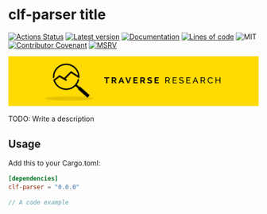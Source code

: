 # clf-parser title

[![Actions Status](https://github.com/Traverse-Research/clf-parser/actions/workflows/ci.yml/badge.svg)](https://github.com/Traverse-Research/clf-parser/actions)
[![Latest version](https://img.shields.io/crates/v/clf-parser.svg?logo=rust)](https://crates.io/crates/clf-parser)
[![Documentation](https://docs.rs/clf-parser/badge.svg)](https://docs.rs/clf-parser)
[![Lines of code](https://tokei.rs/b1/github/Traverse-Research/clf-parser)](https://github.com/Traverse-Research/clf-parser)
![MIT](https://img.shields.io/badge/license-MIT-blue.svg)
[![Contributor Covenant](https://img.shields.io/badge/contributor%20covenant-v1.4%20adopted-ff69b4.svg)](./CODE_OF_CONDUCT.md)
[![MSRV](https://img.shields.io/badge/rustc-1.74.0+-ab6000.svg)](https://blog.rust-lang.org/2023/11/16/Rust-1.74.0.html)

[![Banner](banner.png)](https://traverseresearch.nl)

TODO: Write a description

## Usage

Add this to your Cargo.toml:

```toml
[dependencies]
clf-parser = "0.0.0"
```

```rust
// A code example
```
